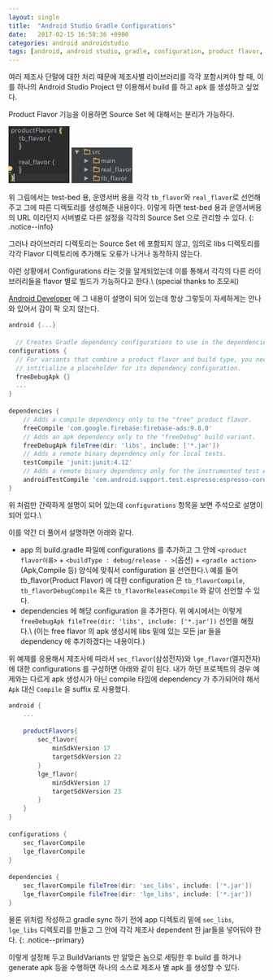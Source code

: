 ```yaml
---
layout: single
title:  "Android Studio Gradle Configurations"
date:   2017-02-15 16:58:36 +0900
categories: android androidstudio
tags: [android, android studio, gradle, configuration, product flavor, productflavor]
---
```

여러 제조사 단말에 대한 처리 때문에 제조사별 라이브러리를 각각 포함시켜야 할 때, 이를 하나의 Android Studio Project 만 이용해서 build 를 하고 apk 를 생성하고 싶었다.
<!--more-->

Product Flavor 기능을 이용하면 Source Set 에 대해서는 분리가 가능하다.

<img src="/assets/productFlavor.png" width="120" alt="Product Flavor 선언">
<img src="/assets/srcDirectory.png" width="120" alt="Source Tree 상에서 각 Flavor 디렉토리">

위 그림에서는 test-bed 용, 운영서버 용을 각각 `tb_flavor`와 `real_flavor`로 선언해주고 그에 따른 디렉토리를 생성해준 내용이다.
이렇게 하면 test-bed 용과 운영서버용의 URL 이라던지 서버별로 다른 설정을 각각의 Source Set 으로 관리할 수 있다.
{: .notice--info}

그러나 라이브러리 디렉토리는 Source Set 에 포함되지 않고, 임의로 libs 디렉토리를 각각 Flavor 디렉토리에 추가해도
오류가 나거나 동작하지 않는다.

이런 상황에서 Configurations 라는 것을 알게되었는데 이를 통해서 각각의 다른 라이브러리들을 flavor 별로 빌드가 가능하다고 한다.\\
(special thanks to 조모씨)

[Android Developer](https://developer.android.com/studio/build/gradle-tips.html?hl=ko) 에 그 내용이 설명이 되어 있는데 항상 그렇듯이 자세하게는 안나와 있어서 감이 팍 오지 않는다.

```groovy
android {...}

  // Creates Gradle dependency configurations to use in the dependencies block.
configurations {
  // For variants that combine a product flavor and build type, you need to
  // intitialize a placeholder for its dependency configuration.
  freeDebugApk {}
  ...
}

dependencies {
    // Adds a compile dependency only to the "free" product flavor.
    freeCompile 'com.google.firebase:firebase-ads:9.8.0'
    // Adds an apk dependency only to the "freeDebug" build variant.
    freeDebugApk fileTree(dir: 'libs', include: ['*.jar'])
    // Adds a remote binary dependency only for local tests.
    testCompile 'junit:junit:4.12'
    // Adds a remote binary dependency only for the instrumented test APK.
    androidTestCompile 'com.android.support.test.espresso:espresso-core:2.2.2'
}

```

위 처럼만 간략하게 설명이 되어 있는데 `configurations` 항목을 보면 주석으로 설명이 되어 있다.\\

이를 약간 더 풀어서 설명하면 아래와 같다.

* app 의 build.gradle 파일에 configurations 를 추가하고 그 안에 `<product flavor이름>` + `<buildType : debug/release - >`(옵션) + `<gradle action>`(Apk,Compile 등) 양식에 맞춰서 configuration 을 선언한다.\\
예를 들어 tb_flavor(Product Flavor) 에 대한 configuration 은 `tb_flavorCompile`, `tb_flavorDebugCompile` 혹은 `tb_flavorReleaseCompile` 와 같이 선언할 수 있다.
* dependencies 에 해당 configuration 을 추가한다. 위 예시에서는 이렇게
`freeDebugApk fileTree(dir: 'libs', include: ['*.jar'])` 선언을 해줬다.\\
(이는 free flavor 의 apk 생성시에 libs 밑에 있는 모든 jar 들을 dependency 에 추가하겠다는 내용이다.)

위 예제를 응용해서 제조사에 따라서 `sec_flavor`(삼성전자)와 `lge_flavor`(엘지전자)에 대한 configurations 를 구성하면 아래와 같이 된다.
내가 하던 프로젝트의 경우 예제와는 다르게 apk 생성시가 아닌 compile 타임에 dependency 가 추가되어야 해서 `Apk` 대신 `Compile` 을 suffix 로 사용했다.

```groovy
android {
    ...

    productFlavors{
        sec_flavor{
            minSdkVersion 17
            targetSdkVersion 22
        }
        lge_flavor{
            minSdkVersion 17
            targetSdkVersion 23
        }
    }
}

configurations {
    sec_flavorCompile
    lge_flavorCompile
}

dependencies {
    sec_flavorCompile fileTree(dir: 'sec_libs', include: ['*.jar'])
    lge_flavorCompile fileTree(dir: 'lge_libs', include: ['*.jar'])
}

```

물론 위처럼 작성하고 gradle sync 하기 전에 app 디렉토리 밑에 `sec_libs`, `lge_libs` 디렉토리를 만들고 그 안에 각각 제조사 dependent 한 jar들을 넣어둬야 한다.
  {: .notice--primary}

이렇게 설정해 두고 BuildVariants 만 알맞은 놈으로 세팅한 후 build 를 하거나 generate apk 등을 수행하면 하나의 소스로 제조사 별 apk 를 생성할 수 있다.